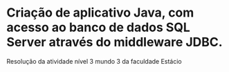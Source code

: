 # Criação de aplicativo Java, com acesso ao banco de dados SQL Server através do middleware JDBC.
Resolução da atividade nível 3 mundo 3 da faculdade Estácio
